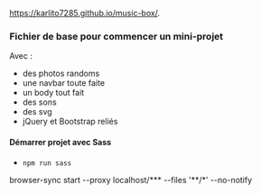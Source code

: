 https://karlito7285.github.io/music-box/. 

### Fichier de base pour commencer un mini-projet 

Avec : 
* des photos randoms
* une navbar toute faite
* un body tout fait
* des sons
* des svg
* jQuery et Bootstrap reliés

#### Démarrer projet avec Sass 
* `npm run sass`

browser-sync start --proxy localhost/***  --files '**/*' --no-notify
